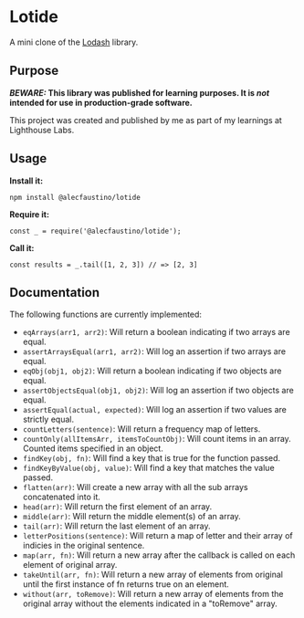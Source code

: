 # Lotide

A mini clone of the [Lodash](https://lodash.com) library.

## Purpose

**_BEWARE:_ This library was published for learning purposes. It is _not_ intended for use in production-grade software.**

This project was created and published by me as part of my learnings at Lighthouse Labs.

## Usage

**Install it:**

`npm install @alecfaustino/lotide`

**Require it:**

`const _ = require('@alecfaustino/lotide');`

**Call it:**

`const results = _.tail([1, 2, 3]) // => [2, 3]`

## Documentation

The following functions are currently implemented:

- `eqArrays(arr1, arr2)`: Will return a boolean indicating if two arrays are equal. 
- `assertArraysEqual(arr1, arr2)`: Will log an assertion if two arrays are equal.
- `eqObj(obj1, obj2)`: Will return a boolean indicating if two objects are equal. 
- `assertObjectsEqual(obj1, obj2)`: Will log an assertion if two objects are equal.
- `assertEqual(actual, expected)`: Will log an assertion if two values are strictly equal.
- `countLetters(sentence)`: Will return a frequency map of letters.
- `countOnly(allItemsArr, itemsToCountObj)`: Will count items in an array. Counted items specified in an object.
- `findKey(obj, fn)`: Will find a key that is true for the function passed.
- `findKeyByValue(obj, value)`: Will find a key that matches the value passed.
- `flatten(arr)`: Will create a new array with all the sub arrays concatenated into it.
- `head(arr)`: Will return the first element of an array.
- `middle(arr)`: Will return the middle element(s) of an array. 
- `tail(arr)`: Will return the last element of an array. 
- `letterPositions(sentence)`: Will return a map of letter and their array of indicies in the original sentence. 
- `map(arr, fn)`: Will return a new array after the callback is called on each element of original array.
- `takeUntil(arr, fn)`: Will return a new array of elements from original until the first instance of fn returns true on an element. 
- `without(arr, toRemove)`: Will return a new array of elements from the original array without the elements indicated in a "toRemove" array. 

